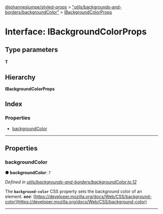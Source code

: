 [@johanneslumpe/styled-props](../README.md) > ["utils/backgrounds-and-borders/backgroundColor"](../modules/_utils_backgrounds_and_borders_backgroundcolor_.md) > [IBackgroundColorProps](../interfaces/_utils_backgrounds_and_borders_backgroundcolor_.ibackgroundcolorprops.md)

# Interface: IBackgroundColorProps

## Type parameters
#### T 
## Hierarchy

**IBackgroundColorProps**

## Index

### Properties

* [backgroundColor](_utils_backgrounds_and_borders_backgroundcolor_.ibackgroundcolorprops.md#backgroundcolor)

---

## Properties

<a id="backgroundcolor"></a>

###  backgroundColor

**● backgroundColor**: *`T`*

*Defined in [utils/backgrounds-and-borders/backgroundColor.ts:12](https://github.com/johanneslumpe/styled-props/blob/3abf398/src/utils/backgrounds-and-borders/backgroundColor.ts#L12)*

The **`background-color`** CSS property sets the background color of an element.
*__see__*: [https://developer.mozilla.org/docs/Web/CSS/background-color](https://developer.mozilla.org/docs/Web/CSS/background-color)

___

